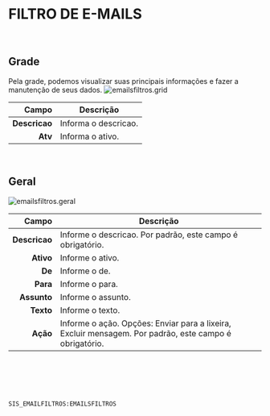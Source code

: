 # FILTRO DE E-MAILS
<br>

## Grade
Pela grade, podemos visualizar suas principais informações e fazer a manutenção de seus dados.
![emailsfiltros.grid](https://raw.githubusercontent.com/netforcews/docs-siscom/master/geral/imagens/emailsfiltros.grid.png)

Campo | Descrição
--:|---
**Descricao** | Informa o descricao.
**Atv** | Informa o ativo.
<br>

## Geral
![emailsfiltros.geral](https://raw.githubusercontent.com/netforcews/docs-siscom/master/geral/imagens/emailsfiltros.geral.png)

Campo | Descrição
--:|---
**Descricao** | Informe o descricao. Por padrão, este campo é obrigatório.
**Ativo** | Informe o ativo.
**De** | Informe o de.
**Para** | Informe o para.
**Assunto** | Informe o assunto.
**Texto** | Informe o texto.
**Ação** | Informe o ação. Opções: Enviar para a lixeira, Excluir mensagem. Por padrão, este campo é obrigatório.
<br>
<br>
<br>
<br>

```SIS_EMAILFILTROS:EMAILSFILTROS```
